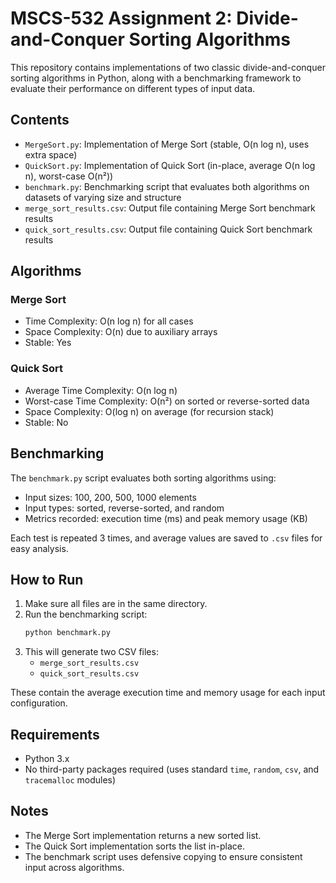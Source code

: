 # MSCS-532 Assignment 2: Divide-and-Conquer Sorting Algorithms

This repository contains implementations of two classic divide-and-conquer sorting algorithms in Python, along with a benchmarking framework to evaluate their performance on different types of input data.

## Contents

- `MergeSort.py`: Implementation of Merge Sort (stable, O(n log n), uses extra space)
- `QuickSort.py`: Implementation of Quick Sort (in-place, average O(n log n), worst-case O(n²))
- `benchmark.py`: Benchmarking script that evaluates both algorithms on datasets of varying size and structure
- `merge_sort_results.csv`: Output file containing Merge Sort benchmark results
- `quick_sort_results.csv`: Output file containing Quick Sort benchmark results

## Algorithms

### Merge Sort
- Time Complexity: O(n log n) for all cases
- Space Complexity: O(n) due to auxiliary arrays
- Stable: Yes

### Quick Sort
- Average Time Complexity: O(n log n)
- Worst-case Time Complexity: O(n²) on sorted or reverse-sorted data
- Space Complexity: O(log n) on average (for recursion stack)
- Stable: No

## Benchmarking

The `benchmark.py` script evaluates both sorting algorithms using:
- Input sizes: 100, 200, 500, 1000 elements
- Input types: sorted, reverse-sorted, and random
- Metrics recorded: execution time (ms) and peak memory usage (KB)

Each test is repeated 3 times, and average values are saved to `.csv` files for easy analysis.

## How to Run

1. Make sure all files are in the same directory.
2. Run the benchmarking script:
   ```bash
   python benchmark.py
   ```
3. This will generate two CSV files:
   - `merge_sort_results.csv`
   - `quick_sort_results.csv`

These contain the average execution time and memory usage for each input configuration.

## Requirements

- Python 3.x
- No third-party packages required (uses standard `time`, `random`, `csv`, and `tracemalloc` modules)

## Notes

- The Merge Sort implementation returns a new sorted list.
- The Quick Sort implementation sorts the list in-place.
- The benchmark script uses defensive copying to ensure consistent input across algorithms.